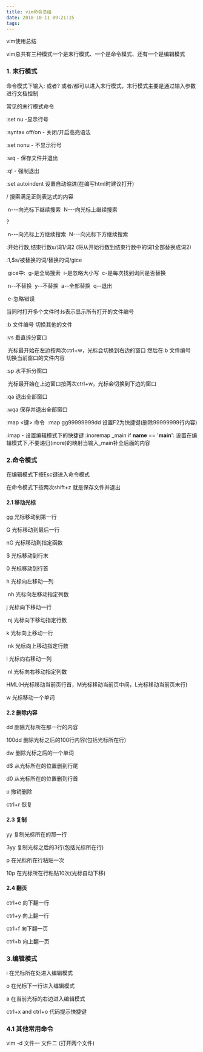 ```yaml
---
title: vim命令总结
date: 2018-10-11 09:21:15
tags:
---
```

vim使用总结

vim总共有三种模式一个是末行模式、一个是命令模式、还有一个是编辑模式

### 1. 末行模式

命令模式下输入: 或者? 或者/都可以进入末行模式，末行模式主要是通过输入参数进行文档控制

常见的末行模式命令

:set nu  -显示行号

:syntax off/on - 关闭/开启高亮语法

:set nonu - 不显示行号

:wq - 保存文件并退出

:q! - 强制退出

:set autoindent 设置自动缩进(在编写html时建议打开)

/<regex>  搜索满足正则表达式的内容

​	n---向光标下继续搜索
​	N---向光标上继续搜索

?<regex>

​	n---向光标上方继续搜索
​	N---向光标下方继续搜索

:开始行数,结束行数s/词1/词2 (将从开始行数到结束行数中的词1全部替换成词2)

:1,$s/被替换的词/替换的词/gice

​	gice中:
​	g-是全局搜索
​	i-是忽略大小写
​	c-是每次找到询问是否替换

​		n--不替换
​		y--不替换
​		a--全部替换
​		q--退出

​	e-忽略错误

当同时打开多个文件时:ls表示显示所有打开的文件编号

:b 文件编号 切换其他的文件

:vs 垂直拆分窗口

​	光标最开始在左边按两次ctrl+w，光标会切换到右边的窗口
然后在:b 文件编号 切换当前窗口的文件内容

:sp 水平拆分窗口

​	光标最开始在上边窗口按两次ctrl+w，光标会切换到下边的窗口

:qa 退出全部窗口

:wqa 保存并退出全部窗口

:map <键> 命令
​	:map <F2> gg99999999dd 设置F2为快捷键(删除99999999行内容)

:imap - 设置编辑模式下的快捷键
:inoremap _main if __name__ == '__main__':
​	设置在编辑模式下,不要递归(inore)的映射当输入_main补全后面的内容



### 2.命令模式

在编辑模式下按Esc键进入命令模式

在命令模式下按两次shift+z 就是保存文件并退出

#### 2.1 移动光标

gg 光标移动到第一行

G 光标移动到最后一行

nG 光标移动到指定函数

$ 光标移动到行末

0 光标移动到行首

h 光标向左移动一列

​	nh 光标向左移动指定列数

j 光标向下移动一行

​	nj 光标向下移动指定行数

k 光标向上移动一行

​	nk 光标向上移动指定行数

l 光标向右移动一列

​	nl 光标向右移动指定列数

HML(H光标移动当前页行首，M光标移动当前页中间，L光标移动当前页末行)

w 光标移动一个单词

#### 2.2 删除内容

dd 删除光标所在那一行的内容

100dd 删除光标之后的100行内容(包括光标所在行)

dw 删除光标之后的一个单词

d$ 从光标所在的位置删到行尾

d0 从光标所在的位置删到行首

u 撤销删除

ctrl+r 恢复

#### 2.3 复制

yy 复制光标所在的那一行

3yy 复制光标之后的3行(包括光标所在行)

p 在光标所在行粘贴一次

10p 在光标所在行粘贴10次(光标自动下移)

#### 2.4 翻页

ctrl+e 向下翻一行

ctrl+y 向上翻一行

ctrl+f 向下翻一页

ctrl+b 向上翻一页

### 3.编辑模式

i 在光标所在处进入编辑模式

o 在光标下一行进入编辑模式

a 在当前光标的右边进入编辑模式

ctrl+x and ctrl+o 代码提示快捷键

### 4.1 其他常用命令

vim -d 文件一 文件二 (打开两个文件)

